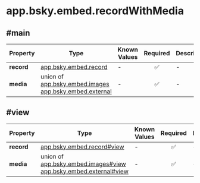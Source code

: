 # app.bsky.embed.recordWithMedia

## #main

| Property | Type | Known Values | Required | Description |
| --- | --- | --- | :---: | --- |
| **record** | [app.bsky.embed.record](../../../../lexicons/app/bsky/embed/record.md#main) | - | ✅ | - |
| **media** | union of <br>[app.bsky.embed.images](../../../../lexicons/app/bsky/embed/images.md#main)<br>[app.bsky.embed.external](../../../../lexicons/app/bsky/embed/external.md#main) | - | ✅ | - |

## #view

| Property | Type | Known Values | Required | Description |
| --- | --- | --- | :---: | --- |
| **record** | [app.bsky.embed.record#view](../../../../lexicons/app/bsky/embed/record.md#view) | - | ✅ | - |
| **media** | union of <br>[app.bsky.embed.images#view](../../../../lexicons/app/bsky/embed/images.md#view)<br>[app.bsky.embed.external#view](../../../../lexicons/app/bsky/embed/external.md#view) | - | ✅ | - |

